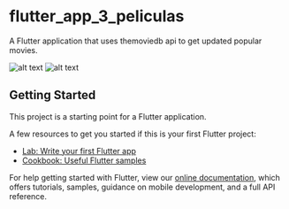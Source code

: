 # flutter_app_3_peliculas

A Flutter application that uses themoviedb api to get updated popular movies.



![alt text](https://i.imgur.com/CzTELxo.jpg)
![alt text](https://i.imgur.com/F2jKy8U.jpg)

## Getting Started

This project is a starting point for a Flutter application.

A few resources to get you started if this is your first Flutter project:

- [Lab: Write your first Flutter app](https://flutter.dev/docs/get-started/codelab)
- [Cookbook: Useful Flutter samples](https://flutter.dev/docs/cookbook)

For help getting started with Flutter, view our
[online documentation](https://flutter.dev/docs), which offers tutorials,
samples, guidance on mobile development, and a full API reference.
